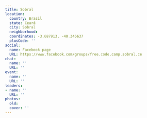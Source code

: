 ```yaml
---
title: Sobral
location:
  country: Brazil
  state: Ceará
  city: Sobral
  neighborhood: 
  coordinates: -3.687913, -40.345637
  plusCode: ''
social:
  name: Facebook page
  URL: https://www.facebook.com/groups/free.code.camp.sobral.ce
chat:
  name: ''
  URL: ''
event:
  name: ''
  URL: ''
leaders:
- name: ''
  URL: ''
photos:
  old: 
  cover: ''
---
```

